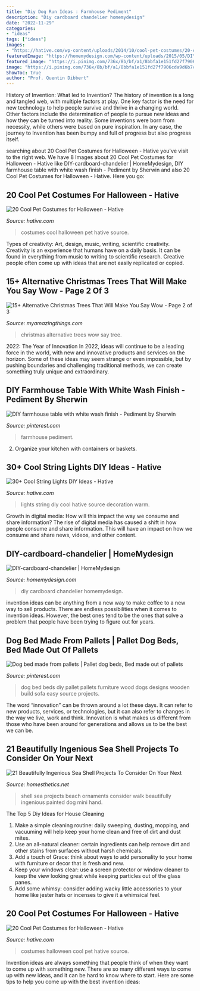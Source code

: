 ```yaml
---
title: "Diy Dog Run Ideas : Farmhouse Pediment"
description: "Diy cardboard chandelier homemydesign"
date: "2022-11-29"
categories:
- "ideas"
tags: ["ideas"]
images:
- "https://hative.com/wp-content/uploads/2014/10/cool-pet-costumes/20-cool-pet-costumes.jpg"
featuredImage: "https://homemydesign.com/wp-content/uploads/2015/05/DIY-cardboard-chandelier.jpg"
featured_image: "https://i.pinimg.com/736x/8b/bf/a1/8bbfa1e151fd27f7906cda9d6b7c5410--diy-farmhouse-table-martha-stewart.jpg"
image: "https://i.pinimg.com/736x/8b/bf/a1/8bbfa1e151fd27f7906cda9d6b7c5410--diy-farmhouse-table-martha-stewart.jpg"
ShowToc: true
author: "Prof. Quentin Dibbert"
---
```



History of Invention: What led to Invention?
The history of invention is a long and tangled web, with multiple factors at play. One key factor is the need for new technology to help people survive and thrive in a changing world. Other factors include the determination of people to pursue new ideas and how they can be turned into reality. Some inventions were born from necessity, while others were based on pure inspiration. In any case, the journey to Invention has been bumpy and full of progress but also progress itself.

	

		
searching about 20 Cool Pet Costumes for Halloween - Hative you've visit to the right web. We have 8 Images about 20 Cool Pet Costumes for Halloween - Hative like DIY-cardboard-chandelier | HomeMydesign, DIY farmhouse table with white wash finish - Pediment by Sherwin and also 20 Cool Pet Costumes for Halloween - Hative. Here you go:
		
    
## 20 Cool Pet Costumes For Halloween - Hative

<img loading=lazy src="https://hative.com/wp-content/uploads/2014/10/cool-pet-costumes/20-cool-pet-costumes.jpg" onerror="this.onerror=null;this.src='https://tse2.mm.bing.net/th?id=OIP.oXYqGrTt_8FhBz_MNQwXvQHaJF&amp;pid=15.1';" alt="20 Cool Pet Costumes for Halloween - Hative">

_Source: hative.com_

>costumes cool halloween pet hative source. 

	

Types of creativity: Art, design, music, writing, scientific creativity.
Creativity is an experience that humans have on a daily basis. It can be found in everything from music to writing to scientific research. Creative people often come up with ideas that are not easily replicated or copied.

    
## 15+ Alternative Christmas Trees That Will Make You Say Wow - Page 2 Of 3

<img loading=lazy src="http://myamazingthings.com/wp-content/uploads/2016/11/AD-BottleChristmasTree-769x1024.jpg" onerror="this.onerror=null;this.src='https://tse4.mm.bing.net/th?id=OIP.jxSnEG0OrFf-bfL9Pag61AHaJ3&amp;pid=15.1';" alt="15+ Alternative Christmas Trees That Will Make You Say Wow - Page 2 of 3">

_Source: myamazingthings.com_

>christmas alternative trees wow say tree. 

	

2022: The Year of Innovation
In 2022, ideas will continue to be a leading force in the world, with new and innovative products and services on the horizon. Some of these ideas may seem strange or even impossible, but by pushing boundaries and challenging traditional methods, we can create something truly unique and extraordinary.

    
## DIY Farmhouse Table With White Wash Finish - Pediment By Sherwin

<img loading=lazy src="https://i.pinimg.com/736x/8b/bf/a1/8bbfa1e151fd27f7906cda9d6b7c5410--diy-farmhouse-table-martha-stewart.jpg" onerror="this.onerror=null;this.src='https://tse2.mm.bing.net/th?id=OIP.PZYfOaufjruz91-KcdpkdQDhEs&amp;pid=15.1';" alt="DIY farmhouse table with white wash finish - Pediment by Sherwin">

_Source: pinterest.com_

>farmhouse pediment. 

	

2. Organize your kitchen with containers or baskets.

    
## 30+ Cool String Lights DIY Ideas - Hative

<img loading=lazy src="https://hative.com/wp-content/uploads/2015/01/string-lights-diy-ideas/2-string-lights-diy-ideas.jpg" onerror="this.onerror=null;this.src='https://tse1.mm.bing.net/th?id=OIP.xaRWa9I8TipKl215vuAakgHaJ4&amp;pid=15.1';" alt="30+ Cool String Lights DIY Ideas - Hative">

_Source: hative.com_

>lights string diy cool hative source decoration warm. 

	

Growth in digital media: How will this impact the way we consume and share information?
The rise of digital media has caused a shift in how people consume and share information. This will have an impact on how we consume and share news, videos, and other content.

    
## DIY-cardboard-chandelier | HomeMydesign

<img loading=lazy src="https://homemydesign.com/wp-content/uploads/2015/05/DIY-cardboard-chandelier.jpg" onerror="this.onerror=null;this.src='https://tse2.mm.bing.net/th?id=OIP.5WZYYEMQN3Kw8O7ilH4d2AHaQJ&amp;pid=15.1';" alt="DIY-cardboard-chandelier | HomeMydesign">

_Source: homemydesign.com_

>diy cardboard chandelier homemydesign. 

	

invention ideas can be anything from a new way to make coffee to a new way to sell products. There are endless possibilities when it comes to invention ideas. However, the best ones tend to be the ones that solve a problem that people have been trying to figure out for years.

    
## Dog Bed Made From Pallets | Pallet Dog Beds, Bed Made Out Of Pallets

<img loading=lazy src="https://i.pinimg.com/736x/f4/db/16/f4db1631cf16eaeca32cf19a8e6ba106--pallet-dog-beds-diy-pallet.jpg" onerror="this.onerror=null;this.src='https://tse2.mm.bing.net/th?id=OIP.UDuPDwrg2d-8Y2WgJposOAHaFj&amp;pid=15.1';" alt="Dog bed made from pallets | Pallet dog beds, Bed made out of pallets">

_Source: pinterest.com_

>dog bed beds diy pallet pallets furniture wood dogs designs wooden build sofa easy source projects. 

	

The word “innovation” can be thrown around a lot these days. It can refer to new products, services, or technologies, but it can also refer to changes in the way we live, work and think. Innovation is what makes us different from those who have been around for generations and allows us to be the best we can be.

    
## 21 Beautifully Ingenious Sea Shell Projects To Consider On Your Next

<img loading=lazy src="http://cdn.homesthetics.net/wp-content/uploads/2015/10/21-Sea-Shell-Projects-To-Consider-On-Your-Next-Walk-By-The-Beach-8.jpg" onerror="this.onerror=null;this.src='https://tse2.mm.bing.net/th?id=OIP.0YjK-R5wxcLX0ODiuyAzmwHaNI&amp;pid=15.1';" alt="21 Beautifully Ingenious Sea Shell Projects To Consider On Your Next">

_Source: homesthetics.net_

>shell sea projects beach ornaments consider walk beautifully ingenious painted dog mini hand. 

	

The Top 5 Diy Ideas for House Cleaning
1. Make a simple cleaning routine: daily sweeping, dusting, mopping, and vacuuming will help keep your home clean and free of dirt and dust mites.
2. Use an all-natural cleaner: certain ingredients can help remove dirt and other stains from surfaces without harsh chemicals.
3. Add a touch of Grace: think about ways to add personality to your home with furniture or decor that is fresh and new.
4. Keep your windows clear: use a screen protector or window cleaner to keep the view looking great while keeping particles out of the glass panes.
5. Add some whimsy: consider adding wacky little accessories to your home like jester hats or incenses to give it a whimsical feel.

    
## 20 Cool Pet Costumes For Halloween - Hative

<img loading=lazy src="https://hative.com/wp-content/uploads/2014/10/cool-pet-costumes/16-cool-pet-costumes.jpg" onerror="this.onerror=null;this.src='https://tse3.mm.bing.net/th?id=OIP.BnyvyYrrNdb3zyCUjGIshAHaJ4&amp;pid=15.1';" alt="20 Cool Pet Costumes for Halloween - Hative">

_Source: hative.com_

>costumes halloween cool pet hative source. 

	

Invention ideas are always something that people think of when they want to come up with something new. There are so many different ways to come up with new ideas, and it can be hard to know where to start. Here are some tips to help you come up with the best invention ideas:

